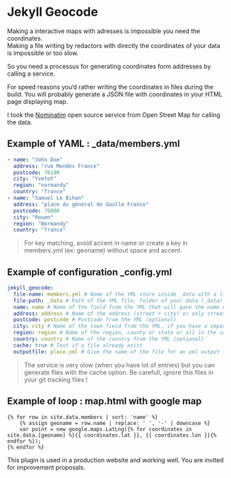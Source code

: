 # Jekyll Geocode

Making a interactive maps with adresses is impossible you need the coordinates.  
Making a file writing by redactors with directly the coordinates of your data is impossible or too slow.

So you need a processus for generating coordinates form addresses by calling a service. 

For speed reasons you‘d rather writing the coordinates in files during the build. You will probably generate a JSON file with coordinates in your HTML page displaying map.

I took the [Nominatim](https://nominatim.openstreetmap.org/) open source service from Open Street Map for calling the data. 

## Example of YAML : _data/members.yml

```yaml
- name: "John Doe"
  address: "rue Mendès France"
  postcode: 76190
  city: "Yvetot"
  region: "normandy"
  country: "france"  
- name: "Samuel Le Bihan"
  address: "place du général de Gaulle France"
  postcode: 76000
  city: "Rouen"
  region: "Normandy"
  country: "france"
```

> For key matching, avoid accent in name or create a key in members.yml (ex: geoname) without space and accent.

## Example of configuration _config.yml

```yaml
jekyll_geocode:
  file-name: members.yml # Name of the YML store inside _data with a list of datas (required)
  file-path: _data # Path of the YML file, folder of your data (_data) by default (optional)
  name: name # Name of the field from the YML that will gave the name of the generated file (the name will be downcase and space replace by a dash) (required)
  address: address # Name of the address (street + city) or only street field (if city field exists) from the YML (required)
  postcode: postcode # Postcode from the YML (optional)
  city: city # Name of the town field from the YML, if you have a separated field address and city (optional)
  region: region # Name of the region, county or state or all in the same field from the YML (optional)
  country: country # Name of the country from the YML (optional)
  cache: true # Test if a file already exist
  outputfile: place.yml # Give the name of the file for an yml output (otherwise it is several JSON) <= usefull for jekyll-map (not working the file will always be place.yml)
```
> The service is very slow (when you have lot of entries) but you can generate files with the cache option. Be carefull, ignore this files in your git tracking files !

## Example of loop : map.html with google map

```liquid
{% for row in site.data.members | sort: 'name' %}
    {% assign geoname = row.name | replace: ' ', '-' | downcase %}
    var point = new google.maps.LatLng({% for coordinates in site.data.[geoname] %}{{ coordinates.lat }}, {{ coordinates.lon }}{% endfor %});
{% endfor %}
```

This plugin is used in a production website and working well. You are invited for improvement proposals.